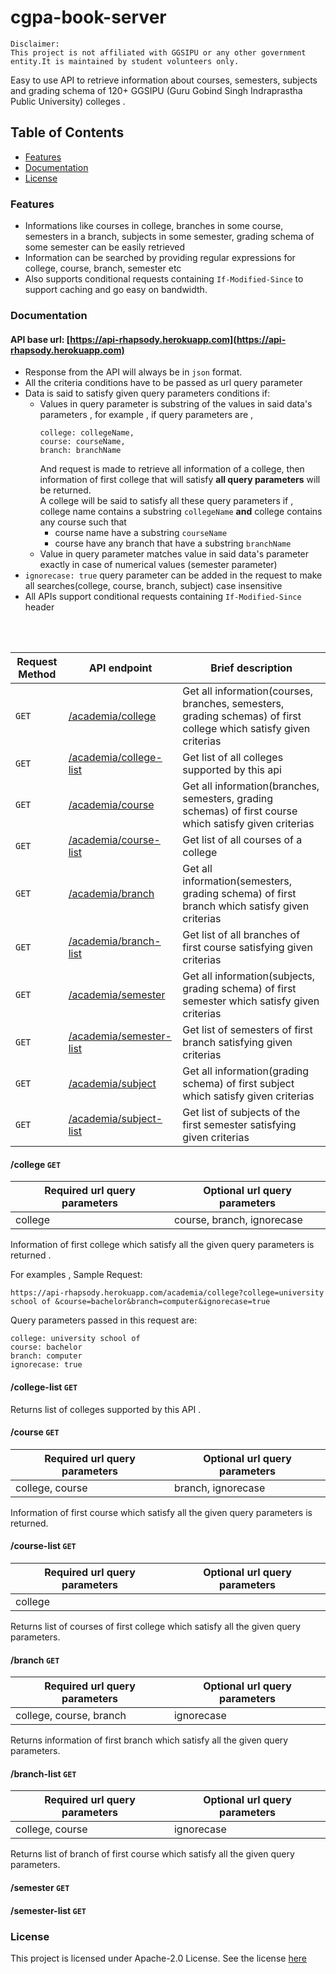 # cgpa-book-server
```
Disclaimer:
This project is not affiliated with GGSIPU or any other government entity.It is maintained by student volunteers only.
```
Easy to use API to retrieve information about courses, semesters, subjects and grading schema of 120+ GGSIPU (Guru Gobind Singh Indraprastha Public University) colleges .

## Table of Contents
- [Features](#features)
- [Documentation](#documentation)
- [License](#license)


### Features
- Informations like courses in college, branches in some course, semesters in a branch, subjects in some semester,
  grading schema of some semester can be easily retrieved
- Information can be searched by providing regular expressions for college, course, branch, semester etc
- Also supports conditional requests containing `If-Modified-Since` to support caching and go easy on bandwidth.

### Documentation
#### API base url: [https://api-rhapsody.herokuapp.com](https://api-rhapsody.herokuapp.com)

- Response from the API will always be in `json` format.
- All the criteria conditions have to be passed as url query parameter
- Data is said to satisfy given query parameters conditions if:
  - Values in query parameter is substring of the values in said data's parameters , for example , if query parameters are ,
    ```
    college: collegeName,
    course: courseName,
    branch: branchName
    ```
    And request is made to retrieve all information of a college, then information of first college that will satisfy **all
    query parameters** will be returned.   
    A college will be said to satisfy all these query parameters if , college name contains a substring `collegeName` **and**
    college contains any course such that 
      - course name have a substring `courseName` 
      - course have any branch that have a substring `branchName`
   - Value in query parameter matches value in said data's parameter exactly in case of numerical values (semester parameter)
- `ignorecase: true` query parameter can be added in the request to make all searches(college, course, branch, subject) case insensitive  
- All APIs support conditional requests containing `If-Modified-Since` header 
  
 <br /> 
 <br />
 
| Request Method| API endpoint                  | Brief description                                                                                                                 |
|---------------|-------------------------------|-----------------------------------------------------------------------------------------------------------------------------------|
|`GET`          |[/academia/college](#college-get)          | Get all information(courses, branches, semesters, grading schemas) of first college which satisfy given criterias                 |                
|`GET`          |[/academia/college-list](#college-list-get)     | Get list of all colleges supported by this api                                                                                    |
|`GET`          |[/academia/course](#course-get)           | Get all information(branches, semesters, grading schemas) of first course which satisfy given criterias                           |                  
|`GET`          |[/academia/course-list](#course-list-get)      | Get list of all courses of a college                                                                                              |   
|`GET`          |[/academia/branch](#branch-get)           | Get all information(semesters, grading schema) of first branch which satisfy given criterias                                      |       
|`GET`          |[/academia/branch-list](#branch-list-get)      | Get list of all branches of first course satisfying given criterias                                                               |   
|`GET`          |[/academia/semester]()         | Get all information(subjects, grading schema) of first semester which satisfy given criterias                                     |        
|`GET`          |[/academia/semester-list]()    | Get list of semesters of first branch satisfying given criterias                                                                  |   
|`GET`          |[/academia/subject]()          | Get all information(grading schema) of first subject which satisfy given criterias                                                |   
|`GET`          |[/academia/subject-list]()     | Get list of subjects of the first semester satisfying given criterias                                                             |   


#### /college `GET`

| Required url query parameters | Optional url query parameters |
| ------------------------------| ----------------------------- |
| college                       | course, branch, ignorecase    |


Information of first college which satisfy all the given query parameters is returned .

For examples , 
Sample Request: 
```
https://api-rhapsody.herokuapp.com/academia/college?college=university school of &course=bachelor&branch=computer&ignorecase=true
```

Query parameters passed in this request are:
```
college: university school of 
course: bachelor
branch: computer
ignorecase: true
```

 #### /college-list `GET`
 
 Returns list of colleges supported by this API .
 
 #### /course `GET`
 
| Required url query parameters | Optional url query parameters |
| ------------------------------| ----------------------------- |
| college, course               |  branch, ignorecase           |

Information of first course which satisfy all the given query parameters is returned.

#### /course-list `GET`

| Required url query parameters | Optional url query parameters |
| ------------------------------| ----------------------------- |
| college                       |                               |

Returns list of courses of first college which satisfy all the given query parameters.

#### /branch `GET`

| Required url query parameters | Optional url query parameters |
| ------------------------------| ----------------------------- |
| college, course, branch       | ignorecase                    |

Returns information of first branch which satisfy all the given query parameters.

#### /branch-list `GET`

| Required url query parameters | Optional url query parameters |
| ------------------------------| ----------------------------- |
| college, course               | ignorecase                    |

Returns list of branch of first course which satisfy all the given query parameters.

#### /semester `GET`

#### /semester-list `GET`


### License
This project is licensed under Apache-2.0 License. See the license [here](/LICENSE)
 
